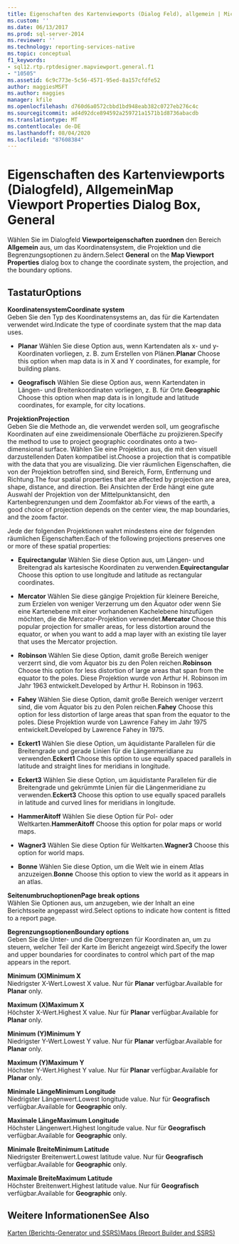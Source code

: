 ```yaml
---
title: Eigenschaften des Kartenviewports (Dialog Feld), allgemein | Microsoft-Dokumentation
ms.custom: ''
ms.date: 06/13/2017
ms.prod: sql-server-2014
ms.reviewer: ''
ms.technology: reporting-services-native
ms.topic: conceptual
f1_keywords:
- sql12.rtp.rptdesigner.mapviewport.general.f1
- "10505"
ms.assetid: 6c9c773e-5c56-4571-95ed-8a157cfdfe52
author: maggiesMSFT
ms.author: maggies
manager: kfile
ms.openlocfilehash: d760d6a0572cbbd1bd948eab382c0727eb276c4c
ms.sourcegitcommit: ad4d92dce894592a259721a1571b1d8736abacdb
ms.translationtype: MT
ms.contentlocale: de-DE
ms.lasthandoff: 08/04/2020
ms.locfileid: "87608384"
---
```

# <a name="map-viewport-properties-dialog-box-general"></a><span data-ttu-id="f4577-102">Eigenschaften des Kartenviewports (Dialogfeld), Allgemein</span><span class="sxs-lookup"><span data-stu-id="f4577-102">Map Viewport Properties Dialog Box, General</span></span>
  <span data-ttu-id="f4577-103">Wählen Sie im Dialogfeld **Viewporteigenschaften zuordnen** den Bereich **Allgemein** aus, um das Koordinatensystem, die Projektion und die Begrenzungsoptionen zu ändern.</span><span class="sxs-lookup"><span data-stu-id="f4577-103">Select **General** on the **Map Viewport Properties** dialog box to change the coordinate system, the projection, and the boundary options.</span></span>  
  
## <a name="options"></a><span data-ttu-id="f4577-104">Tastatur</span><span class="sxs-lookup"><span data-stu-id="f4577-104">Options</span></span>  
 <span data-ttu-id="f4577-105">**Koordinatensystem**</span><span class="sxs-lookup"><span data-stu-id="f4577-105">**Coordinate system**</span></span>  
 <span data-ttu-id="f4577-106">Geben Sie den Typ des Koordinatensystems an, das für die Kartendaten verwendet wird.</span><span class="sxs-lookup"><span data-stu-id="f4577-106">Indicate the type of coordinate system that the map data uses.</span></span>  
  
-   <span data-ttu-id="f4577-107">**Planar** Wählen Sie diese Option aus, wenn Kartendaten als x- und y-Koordinaten vorliegen, z. B. zum Erstellen von Plänen.</span><span class="sxs-lookup"><span data-stu-id="f4577-107">**Planar** Choose this option when map data is in X and Y coordinates, for example, for building plans.</span></span>  
  
-   <span data-ttu-id="f4577-108">**Geografisch** Wählen Sie diese Option aus, wenn Kartendaten in Längen- und Breitenkoordinaten vorliegen, z. B. für Orte.</span><span class="sxs-lookup"><span data-stu-id="f4577-108">**Geographic** Choose this option when map data is in longitude and latitude coordinates, for example, for city locations.</span></span>  
  
 <span data-ttu-id="f4577-109">**Projektion**</span><span class="sxs-lookup"><span data-stu-id="f4577-109">**Projection**</span></span>  
 <span data-ttu-id="f4577-110">Geben Sie die Methode an, die verwendet werden soll, um geografische Koordinaten auf eine zweidimensionale Oberfläche zu projizieren.</span><span class="sxs-lookup"><span data-stu-id="f4577-110">Specify the method to use to project geographic coordinates onto a two-dimensional surface.</span></span> <span data-ttu-id="f4577-111">Wählen Sie eine Projektion aus, die mit den visuell darzustellenden Daten kompatibel ist.</span><span class="sxs-lookup"><span data-stu-id="f4577-111">Choose a projection that is compatible with the data that you are visualizing.</span></span> <span data-ttu-id="f4577-112">Die vier räumlichen Eigenschaften, die von der Projektion betroffen sind, sind Bereich, Form, Entfernung und Richtung.</span><span class="sxs-lookup"><span data-stu-id="f4577-112">The four spatial properties that are affected by projection are area, shape, distance, and direction.</span></span> <span data-ttu-id="f4577-113">Bei Ansichten der Erde hängt eine gute Auswahl der Projektion von der Mittelpunktansicht, den Kartenbegrenzungen und dem Zoomfaktor ab.</span><span class="sxs-lookup"><span data-stu-id="f4577-113">For views of the earth, a good choice of projection depends on the center view, the map boundaries, and the zoom factor.</span></span>  
  
 <span data-ttu-id="f4577-114">Jede der folgenden Projektionen wahrt mindestens eine der folgenden räumlichen Eigenschaften:</span><span class="sxs-lookup"><span data-stu-id="f4577-114">Each of the following projections preserves one or more of these spatial properties:</span></span>  
  
-   <span data-ttu-id="f4577-115">**Equirectangular** Wählen Sie diese Option aus, um Längen- und Breitengrad als kartesische Koordinaten zu verwenden.</span><span class="sxs-lookup"><span data-stu-id="f4577-115">**Equirectangular** Choose this option to use longitude and latitude as rectangular coordinates.</span></span>  
  
-   <span data-ttu-id="f4577-116">**Mercator** Wählen Sie diese gängige Projektion für kleinere Bereiche, zum Erzielen von weniger Verzerrung um den Äquator oder wenn Sie eine Kartenebene mit einer vorhandenen Kachelebene hinzufügen möchten, die die Mercator-Projektion verwendet.</span><span class="sxs-lookup"><span data-stu-id="f4577-116">**Mercator** Choose this popular projection for smaller areas, for less distortion around the equator, or when you want to add a map layer with an existing tile layer that uses the Mercator projection.</span></span>  
  
-   <span data-ttu-id="f4577-117">**Robinson** Wählen Sie diese Option, damit große Bereich weniger verzerrt sind, die vom Äquator bis zu den Polen reichen.</span><span class="sxs-lookup"><span data-stu-id="f4577-117">**Robinson** Choose this option for less distortion of large areas that span from the equator to the poles.</span></span> <span data-ttu-id="f4577-118">Diese Projektion wurde von Arthur H. Robinson im Jahr 1963 entwickelt.</span><span class="sxs-lookup"><span data-stu-id="f4577-118">Developed by Arthur H. Robinson in 1963.</span></span>  
  
-   <span data-ttu-id="f4577-119">**Fahey** Wählen Sie diese Option, damit große Bereich weniger verzerrt sind, die vom Äquator bis zu den Polen reichen.</span><span class="sxs-lookup"><span data-stu-id="f4577-119">**Fahey** Choose this option for less distortion of large areas that span from the equator to the poles.</span></span> <span data-ttu-id="f4577-120">Diese Projektion wurde von Lawrence Fahey im Jahr 1975 entwickelt.</span><span class="sxs-lookup"><span data-stu-id="f4577-120">Developed by Lawrence Fahey in 1975.</span></span>  
  
-   <span data-ttu-id="f4577-121">**Eckert1** Wählen Sie diese Option, um äquidistante Parallelen für die Breitengrade und gerade Linien für die Längenmeridiane zu verwenden.</span><span class="sxs-lookup"><span data-stu-id="f4577-121">**Eckert1** Choose this option to use equally spaced parallels in latitude and straight lines for meridians in longitude.</span></span>  
  
-   <span data-ttu-id="f4577-122">**Eckert3** Wählen Sie diese Option, um äquidistante Parallelen für die Breitengrade und gekrümmte Linien für die Längenmeridiane zu verwenden.</span><span class="sxs-lookup"><span data-stu-id="f4577-122">**Eckert3** Choose this option to use equally spaced parallels in latitude and curved lines for meridians in longitude.</span></span>  
  
-   <span data-ttu-id="f4577-123">**HammerAitoff** Wählen Sie diese Option für Pol- oder Weltkarten.</span><span class="sxs-lookup"><span data-stu-id="f4577-123">**HammerAitoff** Choose this option for polar maps or world maps.</span></span>  
  
-   <span data-ttu-id="f4577-124">**Wagner3** Wählen Sie diese Option für Weltkarten.</span><span class="sxs-lookup"><span data-stu-id="f4577-124">**Wagner3** Choose this option for world maps.</span></span>  
  
-   <span data-ttu-id="f4577-125">**Bonne** Wählen Sie diese Option, um die Welt wie in einem Atlas anzuzeigen.</span><span class="sxs-lookup"><span data-stu-id="f4577-125">**Bonne** Choose this option to view the world as it appears in an atlas.</span></span>  
  
 <span data-ttu-id="f4577-126">**Seitenumbruchoptionen**</span><span class="sxs-lookup"><span data-stu-id="f4577-126">**Page break options**</span></span>  
 <span data-ttu-id="f4577-127">Wählen Sie Optionen aus, um anzugeben, wie der Inhalt an eine Berichtsseite angepasst wird.</span><span class="sxs-lookup"><span data-stu-id="f4577-127">Select options to indicate how content is fitted to a report page.</span></span>  
  
 <span data-ttu-id="f4577-128">**Begrenzungsoptionen**</span><span class="sxs-lookup"><span data-stu-id="f4577-128">**Boundary options**</span></span>  
 <span data-ttu-id="f4577-129">Geben Sie die Unter- und die Obergrenzen für Koordinaten an, um zu steuern, welcher Teil der Karte im Bericht angezeigt wird.</span><span class="sxs-lookup"><span data-stu-id="f4577-129">Specify the lower and upper boundaries for coordinates to control which part of the map appears in the report.</span></span>  
  
 <span data-ttu-id="f4577-130">**Minimum (X)**</span><span class="sxs-lookup"><span data-stu-id="f4577-130">**Minimum X**</span></span>  
 <span data-ttu-id="f4577-131">Niedrigster X-Wert.</span><span class="sxs-lookup"><span data-stu-id="f4577-131">Lowest X value.</span></span> <span data-ttu-id="f4577-132">Nur für **Planar** verfügbar.</span><span class="sxs-lookup"><span data-stu-id="f4577-132">Available for **Planar** only.</span></span>  
  
 <span data-ttu-id="f4577-133">**Maximum (X)**</span><span class="sxs-lookup"><span data-stu-id="f4577-133">**Maximum X**</span></span>  
 <span data-ttu-id="f4577-134">Höchster X-Wert.</span><span class="sxs-lookup"><span data-stu-id="f4577-134">Highest X value.</span></span> <span data-ttu-id="f4577-135">Nur für **Planar** verfügbar.</span><span class="sxs-lookup"><span data-stu-id="f4577-135">Available for **Planar** only.</span></span>  
  
 <span data-ttu-id="f4577-136">**Minimum (Y)**</span><span class="sxs-lookup"><span data-stu-id="f4577-136">**Minimum Y**</span></span>  
 <span data-ttu-id="f4577-137">Niedrigster Y-Wert.</span><span class="sxs-lookup"><span data-stu-id="f4577-137">Lowest Y value.</span></span> <span data-ttu-id="f4577-138">Nur für **Planar** verfügbar.</span><span class="sxs-lookup"><span data-stu-id="f4577-138">Available for **Planar** only.</span></span>  
  
 <span data-ttu-id="f4577-139">**Maximum (Y)**</span><span class="sxs-lookup"><span data-stu-id="f4577-139">**Maximum Y**</span></span>  
 <span data-ttu-id="f4577-140">Höchster Y-Wert.</span><span class="sxs-lookup"><span data-stu-id="f4577-140">Highest Y value.</span></span> <span data-ttu-id="f4577-141">Nur für **Planar** verfügbar.</span><span class="sxs-lookup"><span data-stu-id="f4577-141">Available for **Planar** only.</span></span>  
  
 <span data-ttu-id="f4577-142">**Minimale Länge**</span><span class="sxs-lookup"><span data-stu-id="f4577-142">**Minimum Longitude**</span></span>  
 <span data-ttu-id="f4577-143">Niedrigster Längenwert.</span><span class="sxs-lookup"><span data-stu-id="f4577-143">Lowest longitude value.</span></span> <span data-ttu-id="f4577-144">Nur für **Geografisch** verfügbar.</span><span class="sxs-lookup"><span data-stu-id="f4577-144">Available for **Geographic** only.</span></span>  
  
 <span data-ttu-id="f4577-145">**Maximale Länge**</span><span class="sxs-lookup"><span data-stu-id="f4577-145">**Maximum Longitude**</span></span>  
 <span data-ttu-id="f4577-146">Höchster Längenwert.</span><span class="sxs-lookup"><span data-stu-id="f4577-146">Highest longitude value.</span></span> <span data-ttu-id="f4577-147">Nur für **Geografisch** verfügbar.</span><span class="sxs-lookup"><span data-stu-id="f4577-147">Available for **Geographic** only.</span></span>  
  
 <span data-ttu-id="f4577-148">**Minimale Breite**</span><span class="sxs-lookup"><span data-stu-id="f4577-148">**Minimum Latitude**</span></span>  
 <span data-ttu-id="f4577-149">Niedrigster Breitenwert.</span><span class="sxs-lookup"><span data-stu-id="f4577-149">Lowest latitude value.</span></span> <span data-ttu-id="f4577-150">Nur für **Geografisch** verfügbar.</span><span class="sxs-lookup"><span data-stu-id="f4577-150">Available for **Geographic** only.</span></span>  
  
 <span data-ttu-id="f4577-151">**Maximale Breite**</span><span class="sxs-lookup"><span data-stu-id="f4577-151">**Maximum Latitude**</span></span>  
 <span data-ttu-id="f4577-152">Höchster Breitenwert.</span><span class="sxs-lookup"><span data-stu-id="f4577-152">Highest latitude value.</span></span> <span data-ttu-id="f4577-153">Nur für **Geografisch** verfügbar.</span><span class="sxs-lookup"><span data-stu-id="f4577-153">Available for **Geographic** only.</span></span>  
  
## <a name="see-also"></a><span data-ttu-id="f4577-154">Weitere Informationen</span><span class="sxs-lookup"><span data-stu-id="f4577-154">See Also</span></span>  
 [<span data-ttu-id="f4577-155">Karten &#40;Berichts-Generator und SSRS&#41;</span><span class="sxs-lookup"><span data-stu-id="f4577-155">Maps &#40;Report Builder and SSRS&#41;</span></span>](report-design/maps-report-builder-and-ssrs.md)  
  
  
